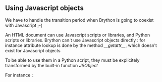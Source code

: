 Using Javascript objects
------------------------

We have to handle the transition period when Brython is going to coexist with Javascript ;-)

An HTML document can use Javascript scripts or libraries, and Python scripts or libraries. Brython can't use Javascript objects directly : for instance attribute lookup is done by the method _\_\_getattr\_\__, which doesn't exist for Javascript objects

To be able to use them in a Python script, they must be explicitely transformed by the built-in function _JSObject_

For instance :

>    <script type="text/javascript">
>    circle = {surface:function(r){return 3.14*r*r}}
>    </script>
>    <script type="text/python">
>    doc['result'].value = JSObject(circle).surface(10)
>    </script>

